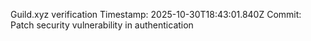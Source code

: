 Guild.xyz verification
Timestamp: 2025-10-30T18:43:01.840Z
Commit: Patch security vulnerability in authentication